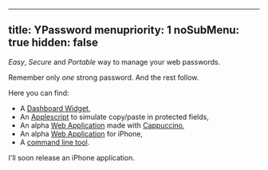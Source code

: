 ----- 
title: YPassword
menupriority: 1
noSubMenu: true
hidden: false
-----
_Easy_, _Secure_ and _Portable_ way to manage your web passwords.

Remember only _one_ strong password. And the rest follow.

Here you can find:

 - A [Dashboard Widget](/Scratch/files/YPassword-1.7.zip),
 - An [Applescript](/Scratch/files/forcePaste.app.zip) to simulate copy/paste in protected fields,
 - An alpha [Web Application](/Scratch/en/softwares/ypassword/web/) made with [Cappuccino](http://cappuccino.org),
 - An alpha [Web Application](/Scratch/en/softwares/ypassword/iphoneweb/) for iPhone,
 - A [command line tool](http://github.com/yogsototh/YPasswordCLI).


I'll soon release an iPhone application.
